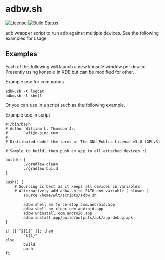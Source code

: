 # adbw.sh
[![License](http://img.shields.io/badge/license-GPLv3-blue.svg?style=plastic)](https://github.com/Obsidian-StudiosInc/adbw/blob/master/LICENSE)
[![Build Status](https://travis-ci.org/Obsidian-StudiosInc/adbw.svg?branch=master)](https://travis-ci.org/Obsidian-StudiosInc/adbw)

adb wrapper script to run adb against multiple devices. See the following 
examples for usage

## Examples
Each of the following will launch a new konsole window per device. 
Presently using konsole in KDE but can be modified for other.

Example use for commands
```shell
adbw.sh -t logcat
adbw.sh -t shell
```

Or you can use in a script such as the following example.

Example use in script
```shell
#!/bin/bash
# Author William L. Thomson Jr.
#        wlt@o-sinc.com
#
# Distributed under the terms of The GNU Public License v3.0 (GPLv3)

# Sample to build, then push an app to all attached devices :)

build() {
        ./gradlew clean
        ./gradlew build
}

push() {
	# Sourcing is best as it keeps all devices in variables
	# Alternatively add adbw.sh to PATH env variable ( slower )
        source /home/wlt/scripts/adbw.sh

        adbw shell am force-stop com.android.app
        adbw shell pm clear com.android.app
        adbw uninstall com.android.app
        adbw install app/build/outputs/apk/app-debug.apk
}

if [[ "${1}" ]]; then
        "${1}"
else
        build
        push
fi

```

